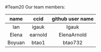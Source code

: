 #Team20 Our team members:

| name  |  ccid  |  github user name  |
|:-----:|:------:|:------------------:|
|  Ian  | igauk  |       Igauk        |
| Elena | earnold|    ElenaArnold     |
| Boyuan| btao1  |    btao732         | 

